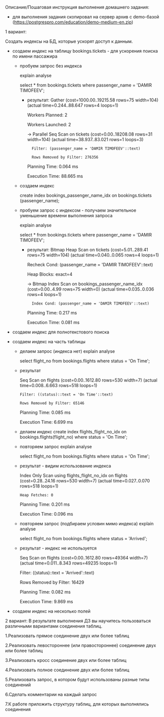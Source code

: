 Описание/Пошаговая инструкция выполнения домашнего задания:

  - для выполнения задания скопировал на сервер архив с demo-базой (https://postgrespro.com/education/demo-medium-en.zip)

1 вариант:

Создать индексы на БД, которые ускорят доступ к данным.

   - создаем индекс на таблицу bookings.tickets - для ускорения поиска по имени пассажира

     - пробуем запрос без индекса

       explain analyse

       select * from bookings.tickets where passenger_name = 'DAMIR TIMOFEEV';

       - результат:
         Gather  (cost=1000.00..19215.58 rows=75 width=104) (actual time=0.244..88.647 rows=4 loops=1)

           Workers Planned: 2

           Workers Launched: 2

           ->  Parallel Seq Scan on tickets  (cost=0.00..18208.08 rows=31 width=104) (actual time=38.937..83.021 rows=1 loops=3)

               Filter: (passenger_name = 'DAMIR TIMOFEEV'::text)

               Rows Removed by Filter: 276356

         Planning Time: 0.064 ms

         Execution Time: 88.665 ms

     - создаем индекс

       create index bookings_passenger_name_idx on bookings.tickets (passenger_name);

     - пробуем запрос с индексом - получаем значительное уменьшение времени выполнения запроса

       explain analyse

       select * from bookings.tickets where passenger_name = 'DAMIR TIMOFEEV';

       - результат:
         Bitmap Heap Scan on tickets  (cost=5.01..289.41 rows=75 width=104) (actual time=0.040..0.065 rows=4 loops=1)

           Recheck Cond: (passenger_name = 'DAMIR TIMOFEEV'::text)

           Heap Blocks: exact=4

           ->  Bitmap Index Scan on bookings_passenger_name_idx  (cost=0.00..4.99 rows=75 width=0) (actual time=0.035..0.036 rows=4 loops=1)

               Index Cond: (passenger_name = 'DAMIR TIMOFEEV'::text)

         Planning Time: 0.217 ms

         Execution Time: 0.081 ms

  - создаем индекс для полнотекстового поиска










  - создаем индекс на часть таблицы

    - делаем запрос (индекса нет)
      explain analyse

      select flight_no from bookings.flights where status = 'On Time';

    - результат

        Seq Scan on flights  (cost=0.00..1612.80 rows=530 width=7) (actual time=0.008..6.663 rows=518 loops=1)

          Filter: ((status)::text = 'On Time'::text)

          Rows Removed by Filter: 65146

        Planning Time: 0.085 ms

        Execution Time: 6.699 ms

    - делаем индекс create index flights_flight_no_idx on bookings.flights(flight_no) where status = 'On Time';

    - повторяем запрос
      explain analyse

      select flight_no from bookings.flights where status = 'On Time';

    - результат - видим использование индекса

        Index Only Scan using flights_flight_no_idx on flights  (cost=0.28..24.16 rows=530 width=7) (actual time=0.027..0.070 rows=518 loops=1)

          Heap Fetches: 0

        Planning Time: 0.201 ms

        Execution Time: 0.096 ms

    - повторяем запрос (подбираем условин мимо индекса)
      explain analyse

      select flight_no from bookings.flights where status = 'Arrived';

    - результат - индекс не используется

      Seq Scan on flights  (cost=0.00..1612.80 rows=49364 width=7) (actual time=0.011..8.343 rows=49235 loops=1)

        Filter: ((status)::text = 'Arrived'::text)

        Rows Removed by Filter: 16429

      Planning Time: 0.082 ms

      Execution Time: 9.869 ms





  - создаем индекс на несколько полей



2 вариант: В результате выполнения ДЗ вы научитесь пользоваться различными вариантами соединения таблиц.

  1.Реализовать прямое соединение двух или более таблиц

  2.Реализовать левостороннее (или правостороннее) соединение двух или более таблиц

  3.Реализовать кросс соединение двух или более таблиц

  4.Реализовать полное соединение двух или более таблиц

  5.Реализовать запрос, в котором будут использованы разные типы соединений

  6.Сделать комментарии на каждый запрос

  7.К работе приложить структуру таблиц, для которых выполнялись соединения